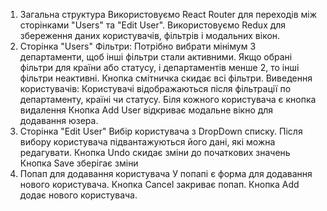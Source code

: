 1. Загальна структура
Використовуємо React Router для переходів між сторінками "Users" та "Edit User".
Використовуємо Redux для збереження даних користувачів, фільтрів і модальних вікон.
2. Сторінка "Users"
Фільтри:
Потрібно вибрати мінімум 3 департаменти, щоб інші фільтри стали активними.
Якщо обрані фільтри для країни або статусу, і департаментів менше 2, то інші фільтри неактивні.
Кнопка смітничка скидає всі фільтри.
Виведення користувачів:
Користувачі відображаються після фільтрації по департаменту, країні чи статусу.
Біля кожного користувача є кнопка видалення
Кнопка Add User відкриває модальне вікно для додавання юзера.
3. Сторінка "Edit User"
Вибір користувача з DropDown списку.
Після вибору користувача підвантажуються його дані, які можна редагувати.
Кнопка Undo скидає зміни до початкових значень
Кнопка Save зберігає зміни
4. Попап для додавання користувача
У попапі є форма для додавання нового користувача.
Кнопка Cancel закриває попап.
Кнопка Add додає нового користувача.